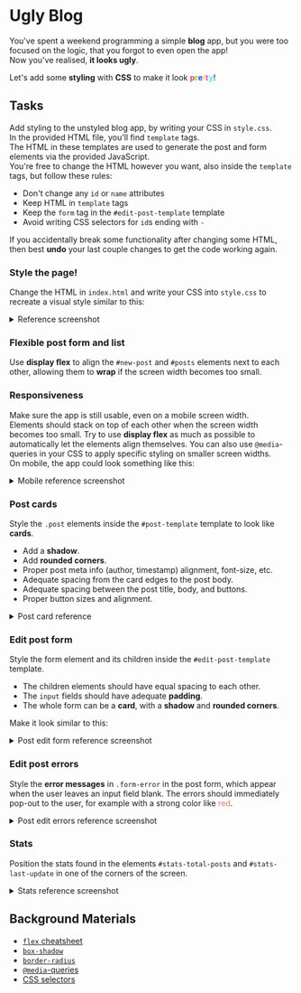 # Ugly Blog
You've spent a weekend programming a simple __blog__ app,
but you were too focused on the logic, that you forgot
to even open the app!  
Now you've realised, __it looks ugly__.  

Let's add some __styling__ with __CSS__ to make it look
__<span style="color: #e44;">p</span><span style="color: #4e4;">r</span><span style="color: #44e;">e</span><span style="color: #ee4;">t</span><span style="color: #e4e;">t</span><span style="color: #4ee;">y</span>__!

## Tasks
Add styling to the unstyled blog app, by writing your CSS in `style.css`.  
In the provided HTML file, you'll find `template` tags.  
The HTML in these templates are used to generate the post and form elements
via the provided JavaScript.  
You're free to change the HTML however you want,
also inside the `template` tags, but follow these rules:
- Don't change any `id` or `name` attributes
- Keep HTML in `template` tags
- Keep the `form` tag in the `#edit-post-template` template
- Avoid writing CSS selectors for `id`s ending with `-`

If you accidentally break some functionality after changing some HTML,
then best __undo__ your last couple changes to get the code working again.

### Style the page!
Change the HTML in `index.html` and write your CSS into `style.css` to
recreate a visual style similar to this:

<details>
<summary>Reference screenshot</summary>

![reference]
</details>

### Flexible post form and list
Use __display flex__ to align the `#new-post` and `#posts` elements
next to each other, allowing them to __wrap__ if the screen
width becomes too small.  

### Responsiveness
Make sure the app is still usable, even on a mobile screen width.  
Elements should stack on top of each other when the screen width
becomes too small. Try to use __display flex__ as much as possible
to automatically let the elements align themselves. You can
also use `@media`-queries in your CSS to apply specific styling on
smaller screen widths.  
On mobile, the app could look something like this:

<details>
<summary>Mobile reference screenshot</summary>

![reference-mobile]
</details>

### Post cards
Style the `.post` elements inside the `#post-template` template
to look like __cards__.
- Add a __shadow__.
- Add __rounded corners__.
- Proper post meta info (author, timestamp) alignment, font-size, etc.
- Adequate spacing from the card edges to the post body.
- Adequate spacing between the post title, body, and buttons.
- Proper button sizes and alignment.

<details>
<summary>Post card reference</summary>

![reference-post]
</details>

### Edit post form
Style the form element and its children inside the
`#edit-post-template` template.
- The children elements should have equal spacing to each other.
- The `input` fields should have adequate __padding__.
- The whole form can be a __card__, with a __shadow__ and __rounded corners__.

Make it look similar to this:

<details>
<summary>Post edit form reference screenshot</summary>

![reference-form]
</details>

### Edit post errors
Style the __error messages__ in `.form-error` in the post form,
which appear when the user leaves an input field blank.
The errors should immediately pop-out to the user, for example with
a strong color like <span style="color: #f17373;">red</span>.

<details>
<summary>Post edit errors reference screenshot</summary>

![reference-errors]
</details>

### Stats
Position the stats found in the elements `#stats-total-posts` and
`#stats-last-update` in one of the corners of the screen.

<details>
<summary>Stats reference screenshot</summary>

![reference-stats]
</details>

## Background Materials
- [`flex` cheatsheet](https://css-tricks.com/snippets/css/a-guide-to-flexbox/)
- [`box-shadow`](https://www.w3schools.com/CSSref/css3_pr_box-shadow.asp)
- [`border-radius`](https://www.w3schools.com/cssref/css3_pr_border-radius.asp)
- [`@media`-queries](https://developer.mozilla.org/en-US/docs/Web/CSS/@media)
- [CSS selectors](https://www.w3schools.com/cssref/css_selectors.asp)

[reference]:        ./screenshots/reference.png
[reference-mobile]: ./screenshots/reference-mobile.png
[reference-post]:   ./screenshots/reference-post.png
[reference-form]:   ./screenshots/reference-form.png
[reference-errors]: ./screenshots/reference-errors.png
[reference-stats]:  ./screenshots/reference-stats.png
